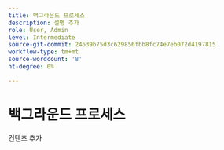 ```yaml
---
title: 백그라운드 프로세스
description: 설명 추가
role: User, Admin
level: Intermediate
source-git-commit: 24639b75d3c629856fbb8fc74e7eb072d4197815
workflow-type: tm+mt
source-wordcount: '8'
ht-degree: 0%

---
```


# 백그라운드 프로세스

컨텐츠 추가
